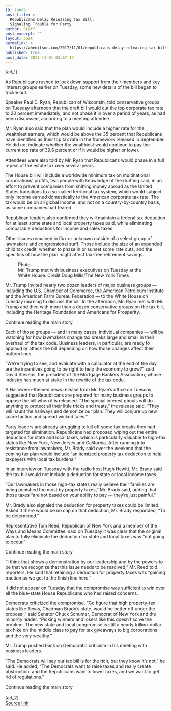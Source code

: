 ```yaml
---
ID: 19089
post_title: >
  Republicans Delay Releasing Tax Bill,
  Signaling Trouble for Party
author: Staff
post_excerpt: ""
layout: post
permalink: >
  https://whenitson.com/2017/11/01/republicans-delay-releasing-tax-bill-signaling-trouble-for-party/
published: true
post_date: 2017-11-01 03:07:19
---
```

 [ad_1]
<br><div>
        <p class="story-body-text story-content" data-para-count="156" data-total-count="1905" id="story-continues-3">As Republicans rushed to lock down support from their members and key interest groups earlier on Tuesday, some new details of the bill began to trickle out.</p><p class="story-body-text story-content" data-para-count="276" data-total-count="2181">Speaker Paul D. Ryan, Republican of Wisconsin, told conservative groups on Tuesday afternoon that the draft bill would cut the top corporate tax rate to 20 percent immediately, and not phase it in over a period of years, as had been discussed, according to a meeting attendee.</p><p class="story-body-text story-content" data-para-count="356" data-total-count="2537">Mr. Ryan also said that the plan would include a higher rate for the wealthiest earners, which would be above the 35 percent that Republicans have identified as their top tax rate in the framework released in September. He did not indicate whether the wealthiest would continue to pay the current top rate of 39.6 percent or if it would be higher or lower.</p><p class="story-body-text story-content" data-para-count="120" data-total-count="2657">Attendees were also told by Mr. Ryan that Republicans would phase in a full repeal of the estate tax over several years.</p><p class="story-body-text story-content" data-para-count="470" data-total-count="3127">The House bill will include a worldwide minimum tax on multinational corporations’ profits, two people with knowledge of the drafting said, in an effort to prevent companies from shifting money abroad as the United States transitions to a so-called territorial tax system, which would subject only income earned domestically to the American corporate tax rate. The tax would be on all global income, and not on a country-by-country basis, as some companies had feared.</p><p class="story-body-text story-content" data-para-count="199" data-total-count="3326">Republican leaders also confirmed they will maintain a federal tax deduction for at least some state and local property taxes paid, while eliminating comparable deductions for income and sales taxes.</p><p class="story-body-text story-content" data-para-count="282" data-total-count="3608">Other issues remained in flux or unknown outside of a select group of lawmakers and congressional staff. Those include the size of an expanded child tax credit; whether to phase in or sunset some rate cuts; and the specifics of how the plan might affect tax-free retirement savings.</p><figure id="media-100000005527154" class="media photo embedded layout-large-horizontal media-100000005527154 ratio-tall" data-media-action="modal" itemprop="associatedMedia" itemscope="" itemid="https://static01.nyt.com/images/2017/11/01/us/politics/01dc-tax2/merlin_129504788_52592d4a-e01e-49fd-a61b-67373d5df54b-master675.jpg" itemtype="http://schema.org/ImageObject" aria-label="media" role="group"><span class="visually-hidden">Photo</span>
    <div class="image">
            <img src="https://static01.nyt.com/images/2017/11/01/us/politics/01dc-tax2/merlin_129504788_52592d4a-e01e-49fd-a61b-67373d5df54b-master675.jpg" alt="" class="media-viewer-candidate" data-mediaviewer-src="https://static01.nyt.com/images/2017/11/01/us/politics/01dc-tax2/merlin_129504788_52592d4a-e01e-49fd-a61b-67373d5df54b-superJumbo.jpg" data-mediaviewer-caption="Mr. Trump met with business executives on Tuesday at the White House." data-mediaviewer-credit="Doug Mills/The New York Times" itemprop="url" itemid="https://static01.nyt.com/images/2017/11/01/us/politics/01dc-tax2/merlin_129504788_52592d4a-e01e-49fd-a61b-67373d5df54b-master675.jpg"/><meta itemprop="height" content="450"/><meta itemprop="width" content="675"/></div>
        <figcaption class="caption" itemprop="caption description"><span class="caption-text">Mr. Trump met with business executives on Tuesday at the White House.</span>
                        <span class="credit" itemprop="copyrightHolder">
            <span class="visually-hidden">Credit</span>
            Doug Mills/The New York Times        </span>
            </figcaption></figure><p class="story-body-text story-content" data-para-count="426" data-total-count="4034">Mr. Trump invited nearly two dozen leaders of major business groups — including the U.S. Chamber of Commerce, the American Petroleum Institute and the American Farm Bureau Federation — to the White House on Tuesday morning to discuss the bill. In the afternoon, Mr. Ryan met with Mr. Trump and then with more than a dozen conservative groups on the tax bill, including the Heritage Foundation and Americans for Prosperity.</p><div id="story-ad-2" class="story-ad ad ad-placeholder nocontent robots-nocontent ">
    
Continue reading the main story
</div>
<p class="story-body-text story-content" data-para-count="303" data-total-count="4337" id="story-continues-4">Each of those groups — and in many cases, individual companies — will be watching for how lawmakers change tax breaks large and small in their overhaul of the tax code. Business leaders, in particular, are ready to applaud or attack the bill depending on how those changes affect their bottom lines.</p><p class="story-body-text story-content" data-para-count="284" data-total-count="4621">“We’re trying to see, and evaluate with a calculator at the end of the day, are the incentives going to be right to help the economy to grow?” said David Stevens, the president of the Mortgage Bankers Association, whose industry has much at stake in the rewrite of the tax code.</p>

<p class="story-body-text story-content" data-para-count="410" data-total-count="5031">A Halloween-themed news release from Mr. Ryan’s office on Tuesday suggested that Republicans are prepared for many business groups to oppose the bill when it is released. “The special interest ghouls will do anything to protect all their little tricks and treats,” the release said. “They will haunt the hallways and demonize our plan. They will conjure up new scare tactics and spread wicked tales.”</p><p class="story-body-text story-content" data-para-count="475" data-total-count="5506">Party leaders are already struggling to kill off some tax breaks they had targeted for elimination. Republicans had proposed wiping out the entire deduction for state and local taxes, which is particularly valuable to high-tax states like New York, New Jersey and California. After running into resistance from lawmakers, Mr. Brady said over the weekend that the coming tax plan would include “an itemized property tax deduction to help taxpayers with local tax burdens.”</p><p class="story-body-text story-content" data-para-count="150" data-total-count="5656">In an interview on Tuesday with the radio host Hugh Hewitt, Mr. Brady said the tax bill would not include a deduction for state or local income taxes.</p><p class="story-body-text story-content" data-para-count="232" data-total-count="5888">“Our lawmakers in those high-tax states really believe their families are being punished the most by property taxes,” Mr. Brady said, adding that those taxes “are not based on your ability to pay — they’re just painful.”</p><p class="story-body-text story-content" data-para-count="169" data-total-count="6057">Mr. Brady also signaled the deduction for property taxes could be limited. Asked if there would be no cap on that deduction, Mr. Brady responded, “To be determined.”</p><p class="story-body-text story-content" data-para-count="234" data-total-count="6291">Representative Tom Reed, Republican of New York and a member of the Ways and Means Committee, said on Tuesday it was clear that the original plan to fully eliminate the deduction for state and local taxes was “not going to occur.”</p><div id="story-ad-3" class="story-ad ad ad-placeholder nocontent robots-nocontent ">
    
Continue reading the main story
</div>
<p class="story-body-text story-content" data-para-count="279" data-total-count="6570" id="story-continues-5">“I think that shows a demonstration by our leadership and by the powers to be that we recognize that this issue needs to be resolved,” Mr. Reed told reporters. He said that retaining a deduction for property taxes was “gaining traction as we get to the finish line here.”</p><p class="story-body-text story-content" data-para-count="137" data-total-count="6707">It did not appear on Tuesday that the compromise was sufficient to win over all the blue-state House Republicans who had raised concerns.</p><p class="story-body-text story-content" data-para-count="471" data-total-count="7178">Democrats criticized the compromise. “Go figure that high property-tax states like Texas, Chairman Brady’s state, would be better off under the proposal,” said Senator Chuck Schumer, Democrat of New York and the minority leader. “Picking winners and losers like this doesn’t solve the problem. The new state and local compromise is still a nearly trillion-dollar tax hike on the middle class to pay for tax giveaways to big corporations and the very wealthy.”</p><p class="story-body-text story-content" data-para-count="83" data-total-count="7261">Mr. Trump pushed back on Democratic criticism in his meeting with business leaders.</p><p class="story-body-text story-content" data-para-count="254" data-total-count="7515">“The Democrats will say our tax bill is for the rich, but they know it’s not,” he said. He added, “The Democrats want to raise taxes and really create obstruction, and the Republicans want to lower taxes, and we want to get rid of regulations.”</p>Continue reading the main story
    </div>
<br>[ad_2]
<br><a href="https://www.nytimes.com/2017/10/31/us/politics/trump-house-republicans-tax-cut-rollout-wednesday.html?partner=rss&#038;emc=rss">Source link </a>